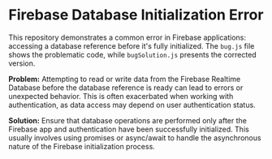 # Firebase Database Initialization Error
This repository demonstrates a common error in Firebase applications: accessing a database reference before it's fully initialized. The `bug.js` file shows the problematic code, while `bugSolution.js` presents the corrected version.

**Problem:** Attempting to read or write data from the Firebase Realtime Database before the database reference is ready can lead to errors or unexpected behavior.  This is often exacerbated when working with authentication, as data access may depend on user authentication status. 

**Solution:** Ensure that database operations are performed only after the Firebase app and authentication have been successfully initialized.  This usually involves using promises or async/await to handle the asynchronous nature of the Firebase initialization process.